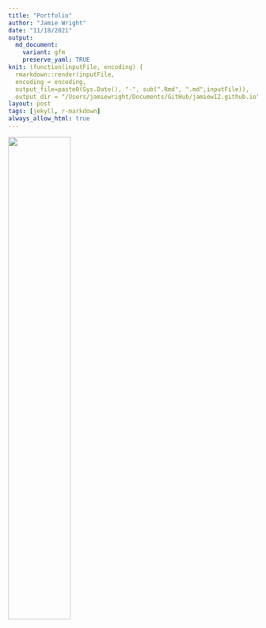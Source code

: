 ```yaml
---
title: "Portfolio"
author: "Jamie Wright"
date: "11/18/2021"
output:
  md_document:
    variant: gfm
    preserve_yaml: TRUE
knit: (function(inputFile, encoding) {
  rmarkdown::render(inputFile, 
  encoding = encoding, 
  output_file=paste0(Sys.Date(), "-", sub(".Rmd", ".md",inputFile)), 
  output_dir = "/Users/jamiewright/Documents/GitHub/jamiew12.github.io") })
layout: post
tags: [jekyll, r-markdown]
always_allow_html: true
---
```


<img src="/Users/jamiewright/Documents/GitHub/jamiew12.github.io/Map%20Figure_9.29.20.png" style="width:50.0%" />
